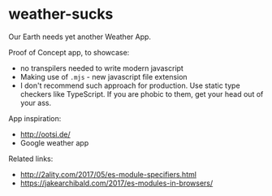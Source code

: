 # weather-sucks
Our Earth needs yet another Weather App.


Proof of Concept app, to showcase:
- no transpilers needed to write modern javascript
- Making use of `.mjs` - new javascript file extension
- I don't recommend such approach for production. Use static type checkers like TypeScript. 
If you are phobic to them, get your head out of your ass. 

App inspiration:
- http://ootsi.de/
- Google weather app

Related links:
- http://2ality.com/2017/05/es-module-specifiers.html
- https://jakearchibald.com/2017/es-modules-in-browsers/
 
